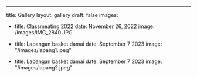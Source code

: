 ---
title: Gallery
layout: gallery
draft: false
images:
- title: Classmeating 2022
  date: November 26, 2022
  image: /images/IMG_2840.JPG

- title: Lapangan basket damai 
  date: September 7 2023
  image: "/images/lapang1.jpeg"

- title: Lapangan basket damai 
  date: September 7 2023
  image: "/images/lapang2.jpeg"




